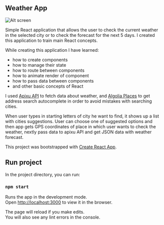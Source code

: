 ## Weather App

![Alt screen](https://raw.githubusercontent.com/Harleyowiec/Weather-App/master/weather-screen.PNG)

Simple React application that allows the user to check the current weather in the selected city or to check the forecast for the next 5 days. I created this application to train main React concepts.

While creating this application I have learned:

- how to create components
- how to manage their state
- how to route between components
- how to animate render of component
- how to pass data between components
- and other basic concepts of React

I used [Apixu API](https://www.apixu.com/api.aspx) to fetch data about weather, and [Algolia Places](https://github.com/algolia/places) to get address search autocomplete in order to avoid mistakes with searching cities.

When user types in starting letters of city he want to find, it shows up a list with cities suggestions. User can choose one of suggested options and then app gets GPS coordinates of place in which user wants to check the weather, nextly pass data to apixu API and get JSON data with weather forecast.

This project was bootstrapped with [Create React App](https://github.com/facebook/create-react-app).

## Run project

In the project directory, you can run:

### `npm start`

Runs the app in the development mode.<br>
Open [http://localhost:3000](http://localhost:3000) to view it in the browser.

The page will reload if you make edits.<br>
You will also see any lint errors in the console.
